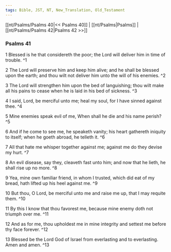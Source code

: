 ```yaml
---
tags: Bible, JST, NT, New_Translation, Old_Testament
---
```


[[nt/Psalms/Psalms 40|<< Psalms 40]] | [[nt/Psalms|Psalms]] | [[nt/Psalms/Psalms 42|Psalms 42 >>]]

### Psalms 41

1 Blessed is he that considereth the poor; the Lord will deliver him in time of trouble.  ^1

2 The Lord will preserve him and keep him alive; and he shall be blessed upon the earth; and thou wilt not deliver him unto the will of his enemies.  ^2

3 The Lord will strengthen him upon the bed of languishing; thou wilt make all his pains to cease when he is laid in his bed of sickness.  ^3

4 I said, Lord, be merciful unto me; heal my soul, for I have sinned against thee.  ^4

5 Mine enemies speak evil of me, When shall he die and his name perish?  ^5

6 And if he come to see me, he speaketh vanity; his heart gathereth iniquity to itself; when he goeth abroad, he telleth it.  ^6

7 All that hate me whisper together against me; against me do they devise my hurt.  ^7

8 An evil disease, say they, cleaveth fast unto him; and now that he lieth, he shall rise up no more.  ^8

9 Yea, mine own familiar friend, in whom I trusted, which did eat of my bread, hath lifted up his heel against me.  ^9

10 But thou, O Lord, be merciful unto me and raise me up, that I may requite them.  ^10

11 By this I know that thou favorest me, because mine enemy doth not triumph over me.  ^11

12 And as for me, thou upholdest me in mine integrity and settest me before thy face forever.  ^12

13 Blessed be the Lord God of Israel from everlasting and to everlasting. Amen and amen.  ^13

 
